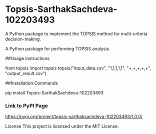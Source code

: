 # Topsis-SarthakSachdeva-102203493

A Python package to implement the TOPSIS method for multi-criteria decision-making.


A Python package for performing TOPSIS analysis

##Usage Instructions

from topsis import topsis
topsis("input_data.csv", "1,1,1,1,1", "+,+,+,+,+", "output_result.csv")

##Installation Commands

pip install Topsis-SarthakSachdeva-102203493

### Link to PyPI Page

https://pypi.org/project/topsis-sarthaksachdeva-102203493/1.0.0/

License
This project is licensed under the MIT License.


